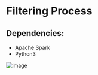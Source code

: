# Filtering Process

## Dependencies:

- Apache Spark
- Python3


![image](https://user-images.githubusercontent.com/30407530/127863281-2dcc2544-d1ea-4f8e-bc49-8b9434c0abce.png)
